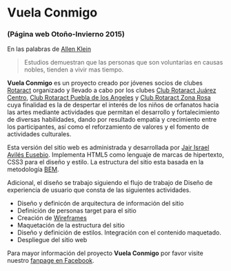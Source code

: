 # Vuela Conmigo
### (Página web Otoño-Invierno 2015)

En las palabras de [Allen Klein](http://www.brainyquote.com/quotes/quotes/a/allenklein285015.html)

> Estudios demuestran que las personas que son voluntarias en causas nobles, tienden a vivir mas tiempo.

**Vuela Conmigo** es un proyecto creado por jóvenes socios de clubes [Rotaract](https://www.facebook.com/rotaractor) organizado y llevado a cabo por los clubes [Club Rotaract Juárez Centro](https://www.facebook.com/RotaractJuarezCentro/), [Club Rotaract Puebla de los Angeles](https://www.facebook.com/rotaractangeles/) y [Club Rotaract Zona Rosa](https://www.facebook.com/RotaractZonaRosaClub/) cuya finalidad es la de despertar el interés de los niños de orfanatos hacia las artes mediante actividades que permitan el desarrollo y fortalecimiento de diversas habilidades, dando por resultado empatía y crecimiento entre los participantes, así como el reforzamiento de valores y el fomento de actividades culturales.

Esta versión del sitio web es administrada y desarrollada por [Jair Israel Avilés Eusebio](mailto:hi@jairaviles.mx). Implementa HTML5 como lenguaje de marcas de hipertexto, CSS3 para el diseño y estilo. La estructura del sitio esta basada en la metodología [BEM](https://en.bem.info/method/).

Adicional, el diseño se trabajo siguiendo el flujo de trabajo de Diseño de experiencia de usuario que consta de las siguientes actividades.

  - Diseño y definicón de arquitectura de información del sitio
  - Definición de personas target para el sitio
  - Creación de [Wireframes](https://invis.io/5S4L58MD7)
  - Maquetación de la estructura del sitio
  - Diseño y definición de estilos. Integración con el contenido maquetado.
  - Despliegue del sitio web

Para mayor información del proyecto **Vuela Conmigo** por favor visite nuestro [fanpage en Facebook](https://www.facebook.com/talleresvuelaconmigo/).